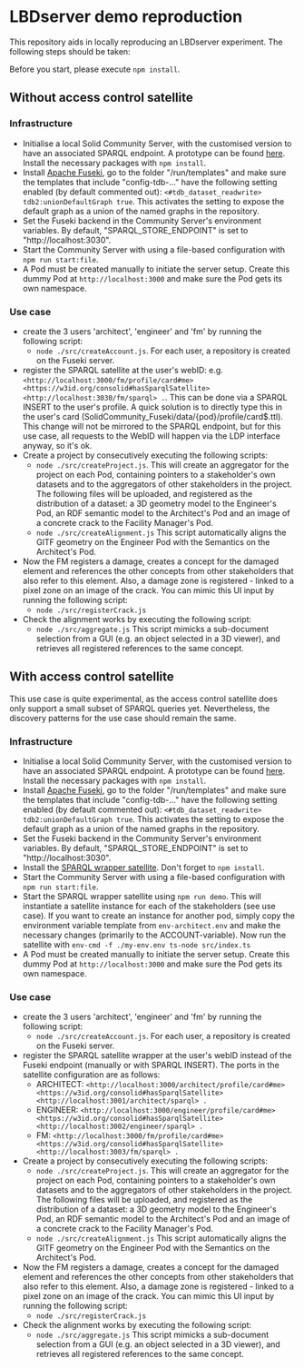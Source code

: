 # LBDserver demo reproduction
This repository aids in locally reproducing an LBDserver experiment. The following steps should be taken:

Before you start, please execute `npm install`.

## Without access control satellite
### Infrastructure
* Initialise a local Solid Community Server, with the customised version to have an associated SPARQL endpoint. A prototype can be found [here](https://github.com/LBD-Hackers/SolidCommunity_Fuseki.git). Install the necessary packages with `npm install`.
* Install [Apache Fuseki](https://jena.apache.org/documentation/fuseki2/), go to the folder "/run/templates" and make sure the templates that include "config-tdb-..." have the following setting enabled (by default commented out): `<#tdb_dataset_readwrite> tdb2:unionDefaultGraph true`. This activates the setting to expose the default graph as a union of the named graphs in the repository.
* Set the Fuseki backend in the Community Server's environment variables. By default, "SPARQL_STORE_ENDPOINT" is set to "http://localhost:3030".
* Start the Community Server with using a file-based configuration with `npm run start:file`.
* A Pod must be created manually to initiate the server setup. Create this dummy Pod at `http://localhost:3000` and make sure the Pod gets its own namespace.

### Use case
* create the 3 users 'architect', 'engineer' and 'fm' by running the following script:
  * `node ./src/createAccount.js`. For each user, a repository is created on the Fuseki server.
* register the SPARQL satellite at the user's webID: e.g. `<http://localhost:3000/fm/profile/card#me> <https://w3id.org/consolid#hasSparqlSatellite> <http://localhost:3030/fm/sparql> .`. This can be done via a SPARQL INSERT to the user's profile. A quick solution is to directly type this in the user's card (SolidCommunity_Fuseki/data/{pod}/profile/card$.ttl). This change will not be mirrored to the SPARQL endpoint, but for this use case, all requests to the WebID will happen via the LDP interface anyway, so it's ok.
* Create a project by consecutively executing the following scripts:
  * `node ./src/createProject.js`. This will create an aggregator for the project on each Pod, containing pointers to a stakeholder's own datasets and to the aggregators of other stakeholders in the project. The following files will be uploaded, and registered as the distribution of a dataset: a 3D geometry model to the Engineer's Pod, an RDF semantic model to the Architect's Pod and an image of a concrete crack to the Facility Manager's Pod.
  * `node ./src/createAlignment.js` This script automatically aligns the GlTF geometry on the Engineer Pod with the Semantics on the Architect's Pod. 
* Now the FM registers a damage, creates a concept for the damaged element and references the other concepts from other stakeholders that also refer to this element. Also, a damage zone is registered - linked to a pixel zone on an image of the crack. You can mimic this UI input by running the following script:
  * `node ./src/registerCrack.js`
* Check the alignment works by executing the following script: 
  * `node ./src/aggregate.js` This script mimicks a sub-document selection from a GUI (e.g. an object selected in a 3D viewer), and retrieves all registered references to the same concept.

## With access control satellite
This use case is quite experimental, as the access control satellite does only support a small subset of SPARQL queries yet. Nevertheless, the discovery patterns for the use case should remain the same.

### Infrastructure
* Initialise a local Solid Community Server, with the customised version to have an associated SPARQL endpoint. A prototype can be found [here](https://github.com/LBD-Hackers/SolidCommunity_Fuseki.git). Install the necessary packages with `npm install`.
* Install [Apache Fuseki](https://jena.apache.org/documentation/fuseki2/), go to the folder "/run/templates" and make sure the templates that include "config-tdb-..." have the following setting enabled (by default commented out): `<#tdb_dataset_readwrite> tdb2:unionDefaultGraph true`. This activates the setting to expose the default graph as a union of the named graphs in the repository.
* Set the Fuseki backend in the Community Server's environment variables. By default, "SPARQL_STORE_ENDPOINT" is set to "http://localhost:3030".
* Install the [SPARQL wrapper satellite](https://github.com/LBD-Hackers/lbdserver-sparql-satellite). Don't forget to `npm install`.
* Start the Community Server with using a file-based configuration with `npm run start:file`.
* Start the SPARQL wrapper satellite using `npm run demo`. This will instantiate a satellite instance for each of the stakeholders (see use case). If you want to create an instance for another pod, simply copy the environment variable template from `env-architect.env` and make the necessary changes (primarily to the ACCOUNT-variable). Now run the satellite with `env-cmd -f ./my-env.env ts-node src/index.ts`
* A Pod must be created manually to initiate the server setup. Create this dummy Pod at `http://localhost:3000` and make sure the Pod gets its own namespace.

### Use case
* create the 3 users 'architect', 'engineer' and 'fm' by running the following script:
  * `node ./src/createAccount.js`. For each user, a repository is created on the Fuseki server.
* register the SPARQL satellite wrapper at the user's webID instead of the Fuseki endpoint (manually or with SPARQL INSERT). The ports in the satellite configuration are as follows: 
  * ARCHITECT: `<http://localhost:3000/architect/profile/card#me> <https://w3id.org/consolid#hasSparqlSatellite> <http://localhost:3001/architect/sparql> .`
  * ENGINEER: `<http://localhost:3000/engineer/profile/card#me> <https://w3id.org/consolid#hasSparqlSatellite> <http://localhost:3002/engineer/sparql> .`
  * FM: `<http://localhost:3000/fm/profile/card#me> <https://w3id.org/consolid#hasSparqlSatellite> <http://localhost:3003/fm/sparql> .`
* Create a project by consecutively executing the following scripts:
  * `node ./src/createProject.js`. This will create an aggregator for the project on each Pod, containing pointers to a stakeholder's own datasets and to the aggregators of other stakeholders in the project. The following files will be uploaded, and registered as the distribution of a dataset: a 3D geometry model to the Engineer's Pod, an RDF semantic model to the Architect's Pod and an image of a concrete crack to the Facility Manager's Pod.
  * `node ./src/createAlignment.js` This script automatically aligns the GlTF geometry on the Engineer Pod with the Semantics on the Architect's Pod. 
* Now the FM registers a damage, creates a concept for the damaged element and references the other concepts from other stakeholders that also refer to this element. Also, a damage zone is registered - linked to a pixel zone on an image of the crack. You can mimic this UI input by running the following script:
  * `node ./src/registerCrack.js`
* Check the alignment works by executing the following script: 
  * `node ./src/aggregate.js` This script mimicks a sub-document selection from a GUI (e.g. an object selected in a 3D viewer), and retrieves all registered references to the same concept.
    
